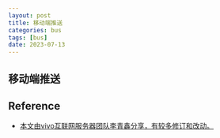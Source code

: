 ```yaml
---
layout: post
title: 移动端推送
categories: bus
tags: [bus]
date: 2023-07-13
---
```


## 移动端推送

## Reference
+ [本文由vivo互联网服务器团队李青鑫分享，有较多修订和改动。](https://www.zhihu.com/question/19833029/answer/3091271206?utm_id=0)
